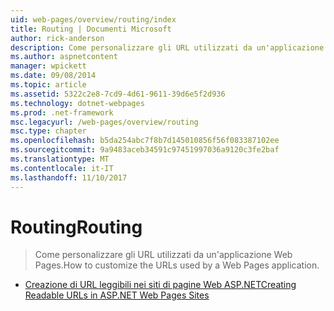 ```yaml
---
uid: web-pages/overview/routing/index
title: Routing | Documenti Microsoft
author: rick-anderson
description: Come personalizzare gli URL utilizzati da un'applicazione Web Pages.
ms.author: aspnetcontent
manager: wpickett
ms.date: 09/08/2014
ms.topic: article
ms.assetid: 5322c2e8-7cd9-4d61-9611-39d6e5f2d936
ms.technology: dotnet-webpages
ms.prod: .net-framework
msc.legacyurl: /web-pages/overview/routing
msc.type: chapter
ms.openlocfilehash: b5da254abc7f8b7d145010856f56f083387102ee
ms.sourcegitcommit: 9a9483aceb34591c97451997036a9120c3fe2baf
ms.translationtype: MT
ms.contentlocale: it-IT
ms.lasthandoff: 11/10/2017
---
```

<a name="routing"></a><span data-ttu-id="bede6-103">Routing</span><span class="sxs-lookup"><span data-stu-id="bede6-103">Routing</span></span>
====================
> <span data-ttu-id="bede6-104">Come personalizzare gli URL utilizzati da un'applicazione Web Pages.</span><span class="sxs-lookup"><span data-stu-id="bede6-104">How to customize the URLs used by a Web Pages application.</span></span>


- [<span data-ttu-id="bede6-105">Creazione di URL leggibili nei siti di pagine Web ASP.NET</span><span class="sxs-lookup"><span data-stu-id="bede6-105">Creating Readable URLs in ASP.NET Web Pages Sites</span></span>](creating-readable-urls-in-aspnet-web-pages-sites.md)
